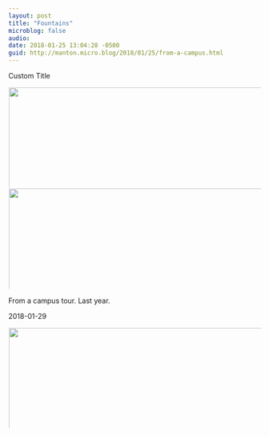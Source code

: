 ```yaml
---
layout: post
title: "Fountains"
microblog: false
audio: 
date: 2018-01-25 13:04:28 -0500
guid: http://manton.micro.blog/2018/01/25/from-a-campus.html
---
```


Custom Title

<a href="http://manton.micro.blog/uploads/2018/841d07d8ba.jpg"><img src="http://manton.micro.blog/uploads/2018/841d07d8ba.jpg" width="600" height="600" style="max-height: 200px; width: auto; padding: 1px;" class="sunlit_image" /></a><a href="http://manton.micro.blog/uploads/2018/70dbc09342.jpg"><img src="http://manton.micro.blog/uploads/2018/70dbc09342.jpg" width="600" height="600" style="max-height: 200px; width: auto; padding: 1px;" class="sunlit_image" /></a>

From a campus tour. Last year.



2018-01-29

<a href="http://manton.micro.blog/uploads/2018/000d7959ca.jpg"><img src="http://manton.micro.blog/uploads/2018/000d7959ca.jpg" width="600" height="600" style="max-height: 200px; width: auto; padding: 1px;" class="sunlit_image" /></a>







